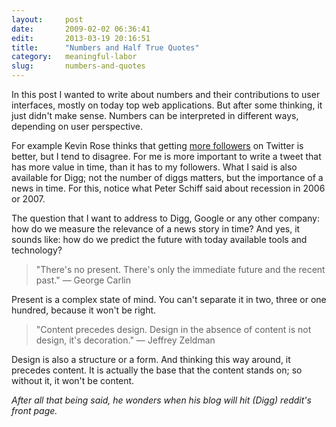 ```yaml
---
layout:     post
date:       2009-02-02 06:36:41
edit:       2013-03-19 20:16:51
title:      "Numbers and Half True Quotes"
category:   meaningful-labor
slug:       numbers-and-quotes
---
```


In this post I wanted to write about numbers and their contributions to user interfaces, mostly on today top web applications. But after some thinking, it just didn't make sense. Numbers can be interpreted in different ways, depending on user perspective. 

For example Kevin Rose thinks that getting [more followers](http://www.techcrunch.com/2009/01/25/kevin-rose-10-ways-to-increase-your-twitter-followers/) on Twitter is better, but I tend to disagree. For me is more important to write a tweet that has more value in time, than it has to my followers. What I said is also available for Digg; not the number of diggs matters, but the importance of a news in time. For this, notice what Peter Schiff said about recession in 2006 or 2007.

The question that I want to address to Digg, Google or any other company: how do we measure the relevance of a news story in time? And yes, it sounds like: how do we predict the future with today available tools and technology?

> "There's no present. There's only the immediate future and the recent past."
> — George Carlin

Present is a complex state of mind. You can't separate it in two, three or one hundred, because it won't be right.

> "Content precedes design. Design in the absence of content is not design, it's decoration."
> — Jeffrey Zeldman

Design is also a structure or a form. And thinking this way around, it precedes content. It is actually the base that the content stands on; so without it, it won't be content.

*After all that being said, he wonders when his blog will hit (Digg) reddit's front page.*
